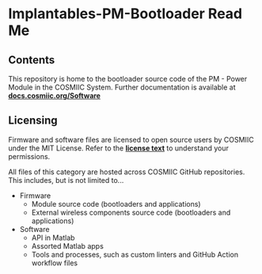 # Implantables-PM-Bootloader Read Me

## Contents
This repository is home to the bootloader source code of the PM - Power Module in the COSMIIC System.
Further documentation is available at **[docs.cosmiic.org/Software](https://docs.cosmiic.org/Software)**

## Licensing
Firmware and software files are licensed to open source users by COSMIIC under the MIT License. Refer to the **[license text](https://mit-license.org/)** to understand your permissions.

All files of this category are hosted across COSMIIC GitHub repositories. This includes, but is not limited to...

- Firmware
    - Module source code (bootloaders and applications)
    - External wireless components source code (bootloaders and applications)
- Software
    - API in Matlab
    - Assorted Matlab apps
    - Tools and processes, such as custom linters and GitHub Action workflow files